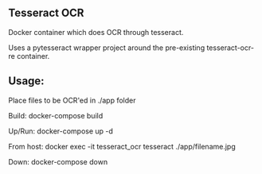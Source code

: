 Tesseract OCR
---

Docker container which does OCR through tesseract.

Uses a pytesseract wrapper project around the pre-existing tesseract-ocr-re container.

Usage:
---

Place files to be OCR'ed in ./app folder

Build:
    docker-compose build

Up/Run:
    docker-compose up -d

From host:
    docker exec -it tesseract_ocr tesseract ./app/filename.jpg

Down:
    docker-compose down


